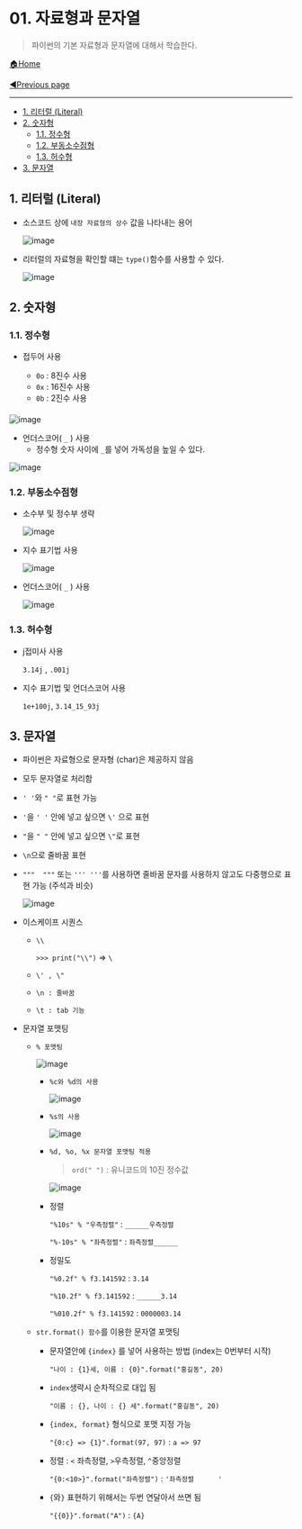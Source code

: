 # 01. 자료형과 문자열

> 파이썬의 기본 자료형과 문자열에 대해서 학습한다.

[🏠Home](https://github.com/batboy118/Study_Note)

[◀Previous page ](./)

---

<!-- TOC -->

- [1. 리터럴 (Literal)](#1-리터럴-literal)
- [2. 숫자형](#2-숫자형)
	- [1.1. 정수형](#11-정수형)
	- [1.2. 부동소수점형](#12-부동소수점형)
	- [1.3. 허수형](#13-허수형)
- [3. 문자열](#3-문자열)

<!-- /TOC -->

## 1. 리터럴 (Literal)

- 소스코드 상에 `내장 자료형의 상수` 값을 나타내는 용어

  ![image](https://user-images.githubusercontent.com/53181778/77326403-ad71a800-6d11-11ea-85af-9ca5ddc7354b.png)

- 리터럴의 자료형을 확인할 떄는 `type()`함수를 사용할 수 있다.

  ![image](https://user-images.githubusercontent.com/53181778/77326443-bbbfc400-6d11-11ea-99ab-b9bf67a85775.png)

## 2. 숫자형

### 1.1. 정수형

- 접두어 사용

  - `0o` : 8진수 사용
  - `0x` : 16진수 사용
  - `0b` : 2진수 사용

  ####

![image](https://user-images.githubusercontent.com/53181778/77326839-4dc7cc80-6d12-11ea-896a-8edf71185a5e.png)

- 언더스코어( `_` ) 사용
  - 정수형 숫자 사이에 `_`를 넣어 가독성을 높일 수 있다.

![image](https://user-images.githubusercontent.com/53181778/77326871-58826180-6d12-11ea-9d4e-438ec83f3bfd.png)

### 1.2. 부동소수점형

- 소수부 및 정수부 생략

  ![image](https://user-images.githubusercontent.com/53181778/77327029-92ebfe80-6d12-11ea-9476-4a0e059b6a60.png)

- 지수 표기법 사용

  ![image](https://user-images.githubusercontent.com/53181778/77327081-a4350b00-6d12-11ea-8142-c0b4fae8de91.png)

- 언더스코어( `_` ) 사용

  ![image](https://user-images.githubusercontent.com/53181778/77327147-bd3dbc00-6d12-11ea-9254-9d2c3d2f3583.png)

### 1.3. 허수형

- j접미사 사용

  `3.14j` , `.001j`

- 지수 표기법 및 언더스코어 사용

  `1e+100j`, `3.14_15_93j`

## 3. 문자열

- 파이썬은 자료형으로 문자형 (char)은 제공하지 않음
- 모두 문자열로 처리함
- `' '`와 `" "`로 표현 가능
- `'`을 `' '` 안에 넣고 싶으면 `\'` 으로 표현
- `"`을 `" "` 안에 넣고 싶으면 `\"`로 표현

- `\n`으로 줄바꿈 표현

- `"""  """` 또는 `''' '''`를 사용하면 줄바꿈 문자를 사용하지 않고도 다중행으로 표현 가능 (주석과 비슷)

  ![image](https://user-images.githubusercontent.com/53181778/77327763-8fa54280-6d13-11ea-9e03-8d8475e5fbf6.png)

- 이스케이프 시퀀스

  - `\\`

    `>>> print("\\")`  ⇒ `\`

  - `\' , \"`

  - `\n : 줄바꿈`

  - `\t : tab 기능`

- 문자열 포맷팅

  - `% 포맷팅`

    ![image](https://user-images.githubusercontent.com/53181778/77328147-0e01e480-6d14-11ea-818e-760d477f019c.png)
    - `%c와 %d의 사용`

      ![image](https://user-images.githubusercontent.com/53181778/77328102-ffb3c880-6d13-11ea-8e86-3e275b6f05d4.png)

    - `%s의 사용`

      ![image](https://user-images.githubusercontent.com/53181778/77328279-3ab5fc00-6d14-11ea-832c-851665bb954e.png)

    - `%d, %o, %x 문자열 포맷팅 적용`

      > `ord(" ")` : 유니코드의 10진 정수값

      ![image](https://user-images.githubusercontent.com/53181778/77328430-6e912180-6d14-11ea-9bac-c3a14655b0df.png)

    - 정렬

      `"%10s" % "우측정렬"`  : `______우측정렬`

      `"%-10s" % "좌측정렬"`  : `좌측정렬______`

    - 정밀도

      `"%0.2f" % f3.141592` : `3.14`

      `"%10.2f" % f3.141592` : `______3.14`

      `"%010.2f" % f3.141592` : `0000003.14`

  - `str.format() 함수`를 이용한 문자열 포맷팅

    - 문자열안에  `{index}` 를 넣어 사용하는 방법 (index는 0번부터 시작)

      `"나이 : {1}세, 이름 : {0}".format("홍길동", 20)`

    - `index`생략시 순차적으로 대입 됨

      `"이름 : {}, 나이 : {} 세".format("홍길동", 20)`

    - `{index, format}` 형식으로 포맷 지정 가능

      `"{0:c} => {1}".format(97, 97)` : `a => 97`

    - 정렬 : `<` 좌측정렬, `>`우측정렬, `^`중앙정렬

      `"{0:<10>}".format("좌측정렬")` : `'좌측정렬      '`

    - `{`와`}` 표현하기 위해서는 두번 연달아서 쓰면 됨

      `"{{0}}".format("A")` : `{A}`
